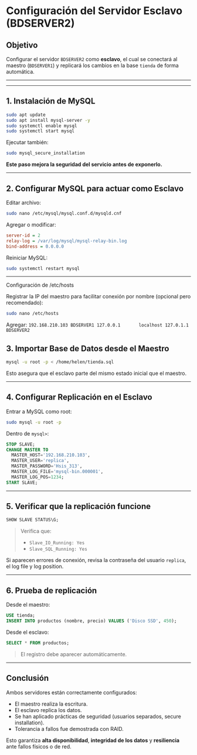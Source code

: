 
#  Configuración del Servidor Esclavo (BDSERVER2)

##  Objetivo

Configurar el servidor `BDSERVER2` como **esclavo**, el cual se conectará al maestro (`BDSERVER1`) y replicará los cambios en la base `tienda` de forma automática.

---
---

## 1. Instalación de MySQL

```bash
sudo apt update
sudo apt install mysql-server -y
sudo systemctl enable mysql
sudo systemctl start mysql
```

Ejecutar también:

```bash
sudo mysql_secure_installation
```

**Este paso mejora la seguridad del servicio antes de exponerlo.**

---

## 2. Configurar MySQL para actuar como Esclavo

Editar archivo:

```bash
sudo nano /etc/mysql/mysql.conf.d/mysqld.cnf
```

Agregar o modificar:

```ini
server-id = 2
relay-log = /var/log/mysql/mysql-relay-bin.log
bind-address = 0.0.0.0
```

Reiniciar MySQL:

```bash
sudo systemctl restart mysql
```

---

 Configuración de /etc/hosts

Registrar la IP del maestro para facilitar conexión por nombre (opcional pero recomendado):

```bash
sudo nano /etc/hosts
```
Agregar:
`
192.168.210.103 BDSERVER1
127.0.0.1       localhost
127.0.1.1       BDSERVER2
`

## 3. Importar Base de Datos desde el Maestro

```bash
mysql -u root -p < /home/helen/tienda.sql
```

Esto asegura que el esclavo parte del mismo estado inicial que el maestro.

---

## 4. Configurar Replicación en el Esclavo

Entrar a MySQL como root:

```bash
sudo mysql -u root -p
```

Dentro de `mysql>`:

```sql
STOP SLAVE;
CHANGE MASTER TO 
  MASTER_HOST='192.168.210.103',
  MASTER_USER='replica',
  MASTER_PASSWORD='Hsis_313',
  MASTER_LOG_FILE='mysql-bin.000001',
  MASTER_LOG_POS=1234;
START SLAVE;
```

---

## 5. Verificar que la replicación funcione

```sql
SHOW SLAVE STATUS\G;
```

> Verifica que:
>
> * `Slave_IO_Running: Yes`
> * `Slave_SQL_Running: Yes`

Si aparecen errores de conexión, revisa la contraseña del usuario `replica`, el log file y log position.

---

## 6. Prueba de replicación

Desde el maestro:

```sql
USE tienda;
INSERT INTO productos (nombre, precio) VALUES ('Disco SSD', 450);
```

Desde el esclavo:

```sql
SELECT * FROM productos;
```

> El registro debe aparecer automáticamente.

---

##  Conclusión

Ambos servidores están correctamente configurados:

* El maestro realiza la escritura.
* El esclavo replica los datos.
* Se han aplicado prácticas de seguridad (usuarios separados, secure installation).
* Tolerancia a fallos fue demostrada con RAID.

Esto garantiza **alta disponibilidad**, **integridad de los datos** y **resiliencia** ante fallos físicos o de red.
